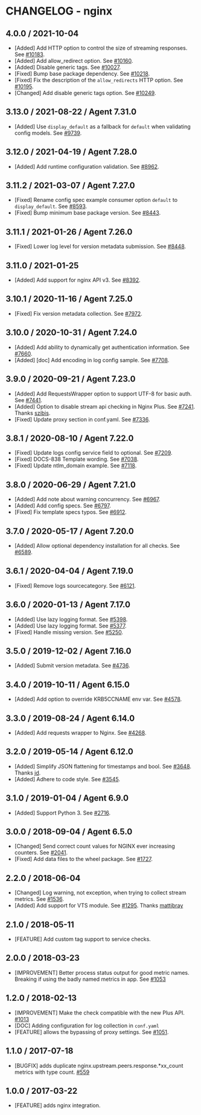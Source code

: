 # CHANGELOG - nginx

## 4.0.0 / 2021-10-04

* [Added] Add HTTP option to control the size of streaming responses. See [#10183](https://github.com/DataDog/integrations-core/pull/10183).
* [Added] Add allow_redirect option. See [#10160](https://github.com/DataDog/integrations-core/pull/10160).
* [Added] Disable generic tags. See [#10027](https://github.com/DataDog/integrations-core/pull/10027).
* [Fixed] Bump base package dependency. See [#10218](https://github.com/DataDog/integrations-core/pull/10218).
* [Fixed] Fix the description of the `allow_redirects` HTTP option. See [#10195](https://github.com/DataDog/integrations-core/pull/10195).
* [Changed] Add disable generic tags option. See [#10249](https://github.com/DataDog/integrations-core/pull/10249).

## 3.13.0 / 2021-08-22 / Agent 7.31.0

* [Added] Use `display_default` as a fallback for `default` when validating config models. See [#9739](https://github.com/DataDog/integrations-core/pull/9739).

## 3.12.0 / 2021-04-19 / Agent 7.28.0

* [Added] Add runtime configuration validation. See [#8962](https://github.com/DataDog/integrations-core/pull/8962).

## 3.11.2 / 2021-03-07 / Agent 7.27.0

* [Fixed] Rename config spec example consumer option `default` to `display_default`. See [#8593](https://github.com/DataDog/integrations-core/pull/8593).
* [Fixed] Bump minimum base package version. See [#8443](https://github.com/DataDog/integrations-core/pull/8443).

## 3.11.1 / 2021-01-26 / Agent 7.26.0

* [Fixed] Lower log level for version metadata submission. See [#8448](https://github.com/DataDog/integrations-core/pull/8448).

## 3.11.0 / 2021-01-25

* [Added] Add support for nginx API v3. See [#8392](https://github.com/DataDog/integrations-core/pull/8392).

## 3.10.1 / 2020-11-16 / Agent 7.25.0

* [Fixed] Fix version metadata collection. See [#7972](https://github.com/DataDog/integrations-core/pull/7972).

## 3.10.0 / 2020-10-31 / Agent 7.24.0

* [Added] Add ability to dynamically get authentication information. See [#7660](https://github.com/DataDog/integrations-core/pull/7660).
* [Added] [doc] Add encoding in log config sample. See [#7708](https://github.com/DataDog/integrations-core/pull/7708).

## 3.9.0 / 2020-09-21 / Agent 7.23.0

* [Added] Add RequestsWrapper option to support UTF-8 for basic auth. See [#7441](https://github.com/DataDog/integrations-core/pull/7441).
* [Added] Option to disable stream api checking in Nginx Plus. See [#7241](https://github.com/DataDog/integrations-core/pull/7241). Thanks [szibis](https://github.com/szibis).
* [Fixed] Update proxy section in conf.yaml. See [#7336](https://github.com/DataDog/integrations-core/pull/7336).

## 3.8.1 / 2020-08-10 / Agent 7.22.0

* [Fixed] Update logs config service field to optional. See [#7209](https://github.com/DataDog/integrations-core/pull/7209).
* [Fixed] DOCS-838 Template wording. See [#7038](https://github.com/DataDog/integrations-core/pull/7038).
* [Fixed] Update ntlm_domain example. See [#7118](https://github.com/DataDog/integrations-core/pull/7118).

## 3.8.0 / 2020-06-29 / Agent 7.21.0

* [Added] Add note about warning concurrency. See [#6967](https://github.com/DataDog/integrations-core/pull/6967).
* [Added] Add config specs. See [#6797](https://github.com/DataDog/integrations-core/pull/6797).
* [Fixed] Fix template specs typos. See [#6912](https://github.com/DataDog/integrations-core/pull/6912).

## 3.7.0 / 2020-05-17 / Agent 7.20.0

* [Added] Allow optional dependency installation for all checks. See [#6589](https://github.com/DataDog/integrations-core/pull/6589).

## 3.6.1 / 2020-04-04 / Agent 7.19.0

* [Fixed] Remove logs sourcecategory. See [#6121](https://github.com/DataDog/integrations-core/pull/6121).

## 3.6.0 / 2020-01-13 / Agent 7.17.0

* [Added] Use lazy logging format. See [#5398](https://github.com/DataDog/integrations-core/pull/5398).
* [Added] Use lazy logging format. See [#5377](https://github.com/DataDog/integrations-core/pull/5377).
* [Fixed] Handle missing version. See [#5250](https://github.com/DataDog/integrations-core/pull/5250).

## 3.5.0 / 2019-12-02 / Agent 7.16.0

* [Added] Submit version metadata. See [#4736](https://github.com/DataDog/integrations-core/pull/4736).

## 3.4.0 / 2019-10-11 / Agent 6.15.0

* [Added] Add option to override KRB5CCNAME env var. See [#4578](https://github.com/DataDog/integrations-core/pull/4578).

## 3.3.0 / 2019-08-24 / Agent 6.14.0

* [Added] Add requests wrapper to Nginx. See [#4268](https://github.com/DataDog/integrations-core/pull/4268).

## 3.2.0 / 2019-05-14 / Agent 6.12.0

* [Added] Simplify JSON flattening for timestamps and bool. See [#3648](https://github.com/DataDog/integrations-core/pull/3648). Thanks [jd](https://github.com/jd).
* [Added] Adhere to code style. See [#3545](https://github.com/DataDog/integrations-core/pull/3545).

## 3.1.0 / 2019-01-04 / Agent 6.9.0

* [Added] Support Python 3. See [#2716][1].

## 3.0.0 / 2018-09-04 / Agent 6.5.0

* [Changed] Send correct count values for NGINX ever increasing counters. See [#2041][2].
* [Fixed] Add data files to the wheel package. See [#1727][3].

## 2.2.0 / 2018-06-04

* [Changed] Log warning, not exception, when trying to collect stream metrics. See [#1536][4].
* [Added] Add support for VTS module. See [#1295][5]. Thanks [mattjbray][6]

## 2.1.0 / 2018-05-11

* [FEATURE] Add custom tag support to service checks.

## 2.0.0 / 2018-03-23

* [IMPROVEMENT] Better process status output for good metric names. Breaking if using the badly named metrics in app. See [#1053][7]

## 1.2.0 / 2018-02-13

* [IMPROVEMENT] Make the check compatible with the new Plus API. [#1013][8]
* [DOC] Adding configuration for log collection in `conf.yaml`
* [FEATURE] allows the bypassing of proxy settings. See [#1051][9].

## 1.1.0 / 2017-07-18

* [BUGFIX] adds duplicate nginx.upstream.peers.response.*xx_count metrics with type count. [#559][10]

## 1.0.0 / 2017-03-22

* [FEATURE] adds nginx integration.

<!--- The following link definition list is generated by PimpMyChangelog --->
[1]: https://github.com/DataDog/integrations-core/pull/2716
[2]: https://github.com/DataDog/integrations-core/pull/2041
[3]: https://github.com/DataDog/integrations-core/pull/1727
[4]: https://github.com/DataDog/integrations-core/pull/1536
[5]: https://github.com/DataDog/integrations-core/pull/1295
[6]: https://github.com/mattjbray
[7]: https://github.com/DataDog/integrations-core/issues/1053
[8]: https://github.com/DataDog/integrations-core/issues/1013
[9]: https://github.com/DataDog/integrations-core/pull/1051
[10]: https://github.com/DataDog/integrations-core/issues/559
